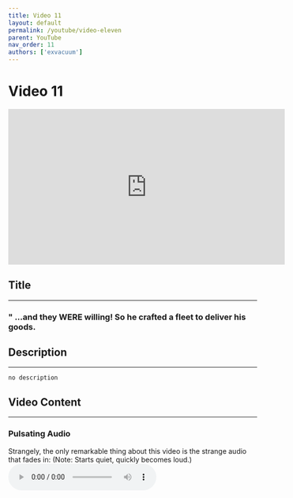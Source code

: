 ```yaml
---
title: Video 11
layout: default
permalink: /youtube/video-eleven
parent: YouTube
nav_order: 11
authors: ['exvacuum']
---
```


# Video 11
<iframe width="560" height="315" src="https://www.youtube.com/embed/2jF_c3AtzMk" frameborder="0" allow="accelerometer; autoplay; encrypted-media; gyroscope; picture-in-picture" allowfullscreen></iframe>

## Title

---

### " ...and they WERE willing! So he crafted a fleet to deliver his goods.

## Description

---

```
no description
```

## Video Content

---

### Pulsating Audio
Strangely, the only remarkable thing about this video is the strange audio that fades in:
(Note: Starts quiet, quickly becomes loud.)
<audio controls src="../assets/andtheyWEREwillingSohecraftedafl.mp3">
Your browser does not support the
            <code>audio</code> element.
</audio>